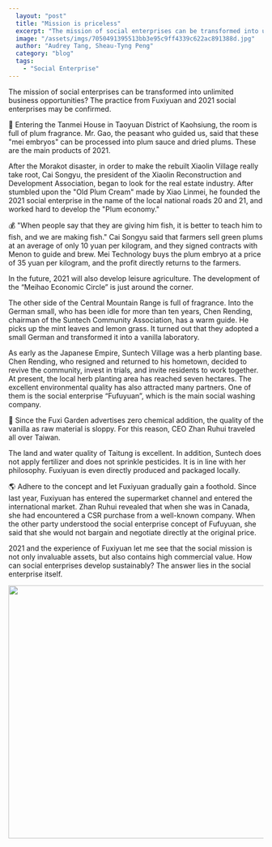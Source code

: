 ```yaml
---
  layout: "post"
  title: "Mission is priceless"
  excerpt: "The mission of social enterprises can be transformed into unlimited business opportunities? The practice from Fuxiyuan and 2021 social enterprises may be confirmed."
  image: "/assets/imgs/7050491395513bb3e95c9ff4339c622ac891388d.jpg"
  author: "Audrey Tang, Sheau-Tyng Peng"
  category: "blog"
  tags: 
    - "Social Enterprise"
---
```



The mission of social enterprises can be transformed into unlimited business opportunities? The practice from Fuxiyuan and 2021 social enterprises may be confirmed. 

🏡 Entering the Tanmei House in Taoyuan District of Kaohsiung, the room is full of plum fragrance. Mr. Gao, the peasant who guided us, said that these &quot;mei embryos&quot; can be processed into plum sauce and dried plums. These are the main products of 2021. 

After the Morakot disaster, in order to make the rebuilt Xiaolin Village really take root, Cai Songyu, the president of the Xiaolin Reconstruction and Development Association, began to look for the real estate industry. After stumbled upon the &quot;Old Plum Cream&quot; made by Xiao Linmei, he founded the 2021 social enterprise in the name of the local national roads 20 and 21, and worked hard to develop the &quot;Plum economy.&quot; 

💰 &quot;When people say that they are giving him fish, it is better to teach him to fish, and we are making fish.&quot; Cai Songyu said that farmers sell green plums at an average of only 10 yuan per kilogram, and they signed contracts with Menon to guide and brew. Mei Technology buys the plum embryo at a price of 35 yuan per kilogram, and the profit directly returns to the farmers. 

In the future, 2021 will also develop leisure agriculture. The development of the “Meihao Economic Circle” is just around the corner. 

 The other side of the Central Mountain Range is full of fragrance. Into the German small, who has been idle for more than ten years, Chen Rending, chairman of the Suntech Community Association, has a warm guide. He picks up the mint leaves and lemon grass. It turned out that they adopted a small German and transformed it into a vanilla laboratory. 

As early as the Japanese Empire, Suntech Village was a herb planting base. Chen Rending, who resigned and returned to his hometown, decided to revive the community, invest in trials, and invite residents to work together. At present, the local herb planting area has reached seven hectares. The excellent environmental quality has also attracted many partners. One of them is the social enterprise “Fufuyuan”, which is the main social washing company. 

🌱 Since the Fuxi Garden advertises zero chemical addition, the quality of the vanilla as raw material is sloppy. For this reason, CEO Zhan Ruhui traveled all over Taiwan. 

The land and water quality of Taitung is excellent. In addition, Suntech does not apply fertilizer and does not sprinkle pesticides. It is in line with her philosophy. Fuxiyuan is even directly produced and packaged locally. 

🌎 Adhere to the concept and let Fuxiyuan gradually gain a foothold. Since last year, Fuxiyuan has entered the supermarket channel and entered the international market. Zhan Ruhui revealed that when she was in Canada, she had encountered a CSR purchase from a well-known company. When the other party understood the social enterprise concept of Fufuyuan, she said that she would not bargain and negotiate directly at the original price. 

2021 and the experience of Fuxiyuan let me see that the social mission is not only invaluable assets, but also contains high commercial value. How can social enterprises develop sustainably? The answer lies in the social enterprise itself. 

 <center><img src="/assets/imgs/7050491395513bb3e95c9ff4339c622ac891388d.jpg" width="690" height="500"></center> 
